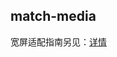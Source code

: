 ## match-media

<!-- UTSCOMJSON.match-media.description -->

宽屏适配指南另见：[详情](../../docs/adapt.md)

<!-- UTSCOMJSON.match-media.compatibility -->

<!-- UTSCOMJSON.match-media.attribute -->

<!-- UTSCOMJSON.match-media.event -->

<!-- UTSCOMJSON.match-media.component_type -->

<!-- UTSCOMJSON.match-media.children -->

<!-- UTSCOMJSON.match-media.example -->

<!-- UTSCOMJSON.match-media.reference -->

